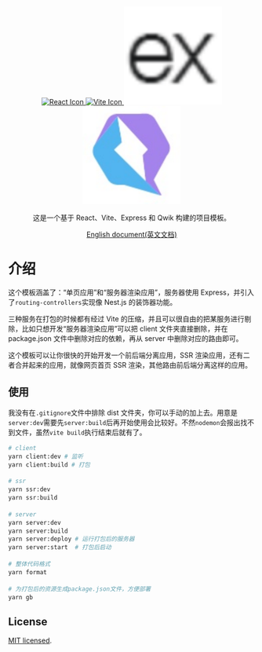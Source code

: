 <p align="center">
<a href="https://react.docschina.org/" target="blank">
  <img src="https://www.runoob.com/wp-content/uploads/2016/02/react.png" width="200" alt="React Icon">
</a>
<a href="https://www.vitejs.net/" target="blank">
  <img src="https://www.vitejs.net/logo.svg" width="200" alt="Vite Icon">
</a>
<a href="https://www.vitejs.net/" target="blank">
  <img src="/public/express.svg" width="200" alt="Vite Icon">
</a>
<a href="https://www.vitejs.net/" target="blank">
  <img src="/public/qwik.svg" width="200" alt="Vite Icon">
</a>
</p>

  <p align="center">这是一个基于 React、Vite、Express 和 Qwik 构建的项目模板。</p>
<p align="center">
    <a href="/README_ZH_CN.md">English document(英文文档)</a>
  </p>

# 介绍

这个模板涵盖了：“单页应用”和“服务器渲染应用”，服务器使用 Express，并引入了`routing-controllers`实现像 Nest.js 的装饰器功能。

三种服务在打包的时候都有经过 Vite 的压缩，并且可以很自由的把某服务进行剔除，比如只想开发“服务器渲染应用”可以把 client 文件夹直接删除，并在 package.json 文件中删除对应的依赖，再从 server 中删除对应的路由即可。

这个模板可以让你很快的开始开发一个前后端分离应用，SSR 渲染应用，还有二者合并起来的应用，就像网页首页 SSR 渲染，其他路由前后端分离这样的应用。

## 使用

我没有在`.gitignore`文件中排除 dist 文件夹，你可以手动的加上去。用意是`server:dev`需要先`server:build`后再开始使用会比较好。不然`nodemon`会报出找不到文件，虽然`vite build`执行结束后就有了。

```sh
# client
yarn client:dev # 监听
yarn client:build # 打包

# ssr
yarn ssr:dev
yarn ssr:build

# server
yarn server:dev
yarn server:build
yarn server:deploy # 运行打包后的服务器
yarn server:start  # 打包后启动

# 整体代码格式
yarn format

# 为打包后的资源生成package.json文件，方便部署
yarn gb
```

## License

[MIT licensed](LICENSE).
